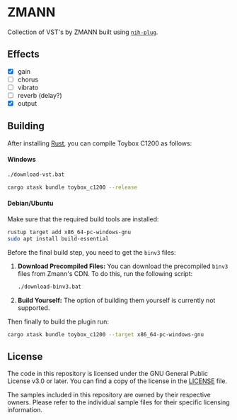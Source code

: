 # ZMANN
Collection of VST's by ZMANN built using [`nih-plug`](https://github.com/robbert-vdh/nih-plug).

## Effects

- [x] gain
- [ ] chorus
- [ ] vibrato
- [ ] reverb (delay?)
- [x] output

## Building

After installing [Rust](https://rustup.rs/), you can compile Toybox C1200 as follows:

#### Windows

```sh
./download-vst.bat

cargo xtask bundle toybox_c1200 --release
```

#### Debian/Ubuntu

Make sure that the required build tools are installed:

```sh
rustup target add x86_64-pc-windows-gnu
sudo apt install build-essential
```

Before the final build step, you need to get the `binv3` files:

1. **Download Precompiled Files:** You can download the precompiled `binv3` files from Zmann's CDN. To do this, run the following script:

    ```sh
    ./download-binv3.bat
    ```

2. **Build Yourself:** The option of building them yourself is currently not supported.

Then finally to build the plugin run:

```sh
cargo xtask bundle toybox_c1200 --target x86_64-pc-windows-gnu
```

## License

The code in this repository is licensed under the GNU General Public License v3.0 or later. You can find a copy of the license in the [LICENSE](./LICENSE) file.

The samples included in this repository are owned by their respective owners. Please refer to the individual sample files for their specific licensing information.
